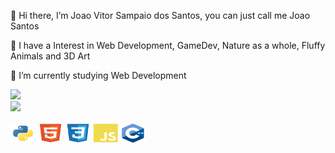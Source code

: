 <p>
👋 Hi there, I’m Joao Vitor Sampaio dos Santos, you can just call me Joao Santos 
</p>
<p>
👀 I have a Interest in Web Development, GameDev, Nature as a whole, Fluffy Animals and 3D Art
</p>
<p>
📖 I’m currently studying Web Development
</p>
 
 <div id="canvas" style="display:flex;align-content:left;flex-direction:column;">
  <div>
   <img height="auto" width="400px" src="https://github-readme-stats.vercel.app/api?username=JustAnotherRedFox&show_icons=true&theme=transparent"/>
  </div>

  <div>
   <img height="auto" width="200px" src="https://github-readme-stats.vercel.app/api/top-langs/?username=JustAnotherRedFox&theme=transparent&size_weight=0.5&count_weight=0.5&langs_count=10&exclude_repo=.config"/>
  </div>
</div>

<div style="display: inline_block"><br>
  <img align="center" alt="Python" height="30" width="40" src="https://raw.githubusercontent.com/devicons/devicon/master/icons/python/python-original.svg">
  <img align="center" alt="HTML" height="30" width="40" src="https://raw.githubusercontent.com/devicons/devicon/master/icons/html5/html5-original.svg">
  <img align="center" alt="CSS" height="30" width="40" src="https://raw.githubusercontent.com/devicons/devicon/master/icons/css3/css3-original.svg">
  <img align="center" alt="Js" height="30" width="40" src="https://raw.githubusercontent.com/devicons/devicon/master/icons/javascript/javascript-plain.svg">
  <img align="center" alt="Bash" height="30" width="40" src="https://github.com/devicons/devicon/blob/master/icons/cplusplus/cplusplus-original.svg">
</div>

<!---
justa-whitefox/justa-whitefox is a ✨ special ✨ repository because its `README.md` (this file) appears on your GitHub profile.
You can click the Preview link to take a look at your changes.
--->
